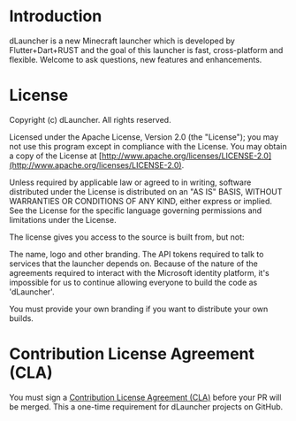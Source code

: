 # Introduction

dLauncher is a new Minecraft launcher which is developed by Flutter+Dart+RUST and the goal of this launcher is fast, cross-platform and flexible.
Welcome to ask questions, new features and enhancements.

# License

Copyright (c) dLauncher. All rights reserved.

Licensed under the Apache License, Version 2.0 (the "License"); you may not use this program except in compliance with the License. You may obtain a copy of the License at [http://www.apache.org/licenses/LICENSE-2.0](http://www.apache.org/licenses/LICENSE-2.0).

Unless required by applicable law or agreed to in writing, software distributed under the License is distributed on an "AS IS" BASIS, WITHOUT WARRANTIES OR CONDITIONS OF ANY KIND, either express or implied. See the License for the specific language governing permissions and limitations under the License.

The license gives you access to the source is built from, but not:

The name, logo and other branding.
The API tokens required to talk to services that the launcher depends on.
Because of the nature of the agreements required to interact with the Microsoft identity platform, it's impossible for us to continue allowing everyone to build the code as 'dLauncher'.

You must provide your own branding if you want to distribute your own builds.

# Contribution License Agreement (CLA)

You must sign a [Contribution License Agreement (CLA)](https://tripbnb.com/cla.php) before your PR will be merged. This a one-time requirement for dLauncher projects on GitHub.
